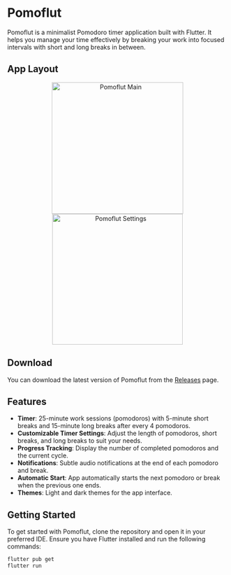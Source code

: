 # Pomoflut

Pomoflut is a minimalist Pomodoro timer application built with Flutter. It helps you manage your time effectively by breaking your work into focused intervals with short and long breaks in between.

## App Layout
<p align="center"><img width="301" alt="Pomoflut Main" src="https://github.com/ElMaxito/Pomoflut/assets/113039423/9471a92c-734e-4538-af24-2c650b497a4d">      <img width="299" alt="Pomoflut Settings" src="https://github.com/ElMaxito/Pomoflut/assets/113039423/8e4ffb46-1fc6-4179-8ded-5892cafed9ca">
</p>

## Download

You can download the latest version of Pomoflut from the [Releases](https://github.com/ElMaxito/pomoflut/releases) page.

## Features

- **Timer**: 25-minute work sessions (pomodoros) with 5-minute short breaks and 15-minute long breaks after every 4 pomodoros.
- **Customizable Timer Settings**: Adjust the length of pomodoros, short breaks, and long breaks to suit your needs.
- **Progress Tracking**: Display the number of completed pomodoros and the current cycle.
- **Notifications**: Subtle audio notifications at the end of each pomodoro and break.
- **Automatic Start**: App automatically starts the next pomodoro or break when the previous one ends.
- **Themes**: Light and dark themes for the app interface.

## Getting Started

To get started with Pomoflut, clone the repository and open it in your preferred IDE. Ensure you have Flutter installed and run the following commands:

```bash
flutter pub get
flutter run
